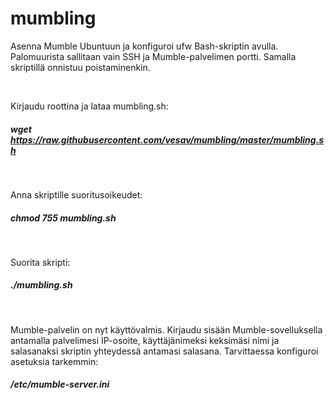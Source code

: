 # mumbling

Asenna Mumble Ubuntuun ja konfiguroi ufw Bash-skriptin avulla. Palomuurista sallitaan vain SSH ja Mumble-palvelimen portti. Samalla skriptillä onnistuu poistaminenkin.

</br>

Kirjaudu roottina ja lataa mumbling.sh:
##### wget https://raw.githubusercontent.com/vesav/mumbling/master/mumbling.sh

</br>

Anna skriptille suoritusoikeudet:
##### chmod 755 mumbling.sh

</br>

Suorita skripti:
##### ./mumbling.sh

</br>

Mumble-palvelin on nyt käyttövalmis. Kirjaudu sisään Mumble-sovelluksella antamalla palvelimesi IP-osoite, käyttäjänimeksi keksimäsi nimi ja salasanaksi skriptin yhteydessä antamasi salasana. Tarvittaessa konfiguroi asetuksia tarkemmin:
##### /etc/mumble-server.ini
